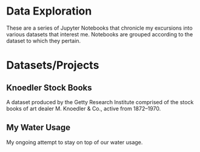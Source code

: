 # Data Exploration

These are a series of Jupyter Notebooks that chronicle my excursions into various datasets that interest me. Notebooks are grouped according to the dataset to which they pertain.

# Datasets/Projects

## Knoedler Stock Books
A dataset produced by the Getty Research Institute comprised of the stock books of art dealer M. Knoedler & Co., active from 1872–1970.

## My Water Usage
My ongoing attempt to stay on top of our water usage.
